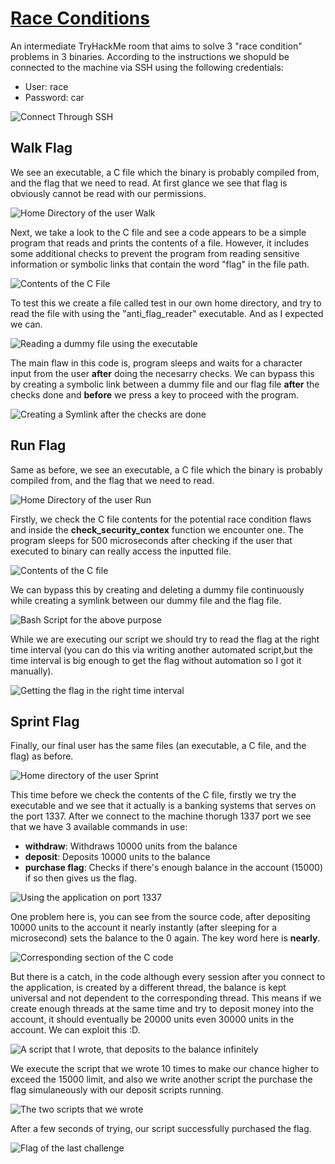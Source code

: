 # [Race Conditions](https://tryhackme.com/room/raceconditions)

An intermediate TryHackMe room that aims to solve 3 "race condition" problems in 3 binaries. According to the instructions we shopuld be connected to the machine via SSH using the following credentials:

- User: race
- Password: car

![Connect Through SSH](./img/1.PNG)

## Walk Flag
We see an executable, a C file which the binary is probably compiled from, and the flag that we need to read. At first glance we see that flag is obviously cannot be read with our permissions.

![Home Directory of the user Walk](./img/2.PNG)

Next, we take a look to the C file and see a code appears to be a simple program that reads and prints the contents of a file. However, it includes some additional checks to prevent the program from reading sensitive information or symbolic links that contain the word "flag" in the file path.

![Contents of the C File](./img/3.PNG)

To test this we create a file called test in our own home directory, and try to read the file with using the "anti_flag_reader" executable. And as I expected we can.

![Reading a dummy file using the executable](./img/4.PNG)

The main flaw in this code is, program sleeps and waits for a character input from the user **after** doing the necesarry checks. We can bypass this by creating a symbolic link between a dummy file and our flag file **after** the checks done and **before** we press a key to proceed with the program. 

![Creating a Symlink after the checks are done](./img/5.PNG)

## Run Flag
Same as before, we see an executable, a C file which the binary is probably compiled from, and the flag that we need to read.

![Home Directory of the user Run](./img/6.PNG)

Firstly, we check the C file contents for the potential race condition flaws and inside the **check_security_contex** function we encounter one. The program sleeps for 500 microseconds after checking if the user that executed to binary can really access the inputted file. 

![Contents of the C file](./img/7.PNG)

We can bypass this by creating and deleting a dummy file continuously while creating a symlink between our dummy file and the flag file.

![Bash Script for the above purpose](./img/8.PNG)

While we are executing our script we should try to read the flag at the right time interval (you can do this via writing another automated script,but the time interval is big enough to get the flag without automation so I got it manually).

![Getting the flag in the right time interval](./img/9.PNG)

## Sprint Flag
Finally, our final user has the same files (an executable, a C file, and the flag) as before.

![Home directory of the user Sprint](./img/10.PNG)

This time before we check the contents of the C file, firstly we try the executable and we see that it actually is a banking systems that serves on the port 1337. After we connect to the machine thorugh 1337 port we see that we have 3 available commands in use:

- **withdraw**: Withdraws 10000 units from the balance
- **deposit**: Deposits 10000 units to the balance
- **purchase flag**: Checks if there's enough balance in the account (15000) if so then gives us the flag.

![Using the application on port 1337](./img/11.PNG)

One problem here is, you can see from the source code, after depositing 10000 units to the account it nearly instantly (after sleeping for a microsecond) sets the balance to the 0 again. The key word here is **nearly**.

![Corresponding section of the C code](./img/12.PNG)

But there is a catch, in the code although every session after you connect to the application, is created by a different thread, the balance is kept universal and not dependent to the corresponding thread. This means if we create enough threads at the same time and try to deposit money into the account, it should eventually be 20000 units even 30000 units in the account. We can exploit this :D.

![A script that I wrote, that deposits to the balance infinitely](./img/13.PNG)

We execute the script that we wrote 10 times to make our chance higher to exceed the 15000 limit, and also we write another script the purchase the flag simulaneously with our deposit scripts running. 

![The two scripts that we wrote](./img/14.PNG)

After a few seconds of trying, our script successfully purchased the flag.

![Flag of the last challenge](./img/15.PNG)